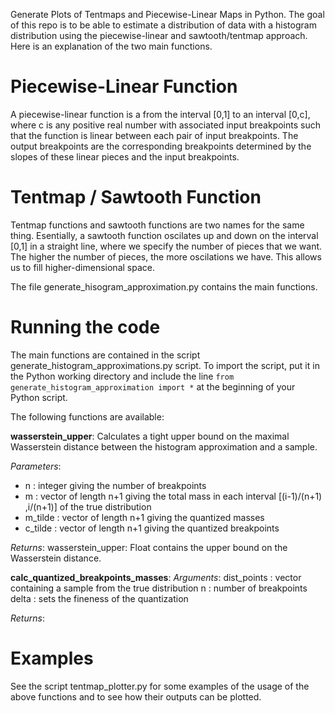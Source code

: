 Generate Plots of Tentmaps and Piecewise-Linear Maps in Python. The goal of this repo is to be able to estimate a distribution of data with a histogram distribution using the piecewise-linear and sawtooth/tentmap approach. Here is an explanation of the two main functions.

# Piecewise-Linear Function
A piecewise-linear function is a from the interval [0,1] to an interval [0,c], where c is any positive real number with associated input breakpoints such that the function is linear between each pair of input breakpoints. The output breakpoints are the corresponding breakpoints determined by the slopes of these linear pieces and the input breakpoints.

# Tentmap / Sawtooth Function
Tentmap functions and sawtooth functions are two names for the same thing. Esentially, a sawtooth function oscilates up and down on the interval [0,1] in a straight line, where we specify the number of pieces that we want. The higher the number of pieces, the more oscilations we have. This allows us to fill higher-dimensional space.

The file generate_hisogram_approximation.py contains the main functions.

# Running the code
The main functions are contained in the script generate_histogram_approximations.py script. To import the script, put it in the Python working directory and include the line `from generate_histogram_approximation import *` at the beginning of your Python script. 

The following functions are available:

**wasserstein_upper**: Calculates a tight upper bound on the maximal Wasserstein distance between the histogram approximation and a sample.

*Parameters*:
* n : integer giving the number of breakpoints
* m : vector of length n+1 giving the total mass in each interval [(i-1)/(n+1) ,i/(n+1)] of the true distribution
* m_tilde : vector of length n+1 giving the quantized masses
* c_tilde : vector of length n+1 giving the quantized breakpoints

*Returns*:
wasserstein_upper: Float contains the upper bound on the Wasserstein distance. 

**calc_quantized_breakpoints_masses**: 
*Arguments*:
dist_points : vector containing a sample from the true distribution
n : number of breakpoints
delta : sets the fineness of the quantization

*Returns*:



# Examples
See the script tentmap_plotter.py for some examples of the usage of the above functions and to see how their outputs can be plotted.
